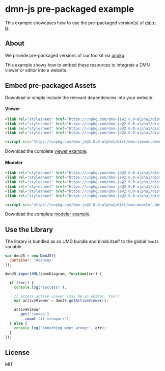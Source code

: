 # dmn-js pre-packaged example

This example showcases how to use the pre-packaged version(s) of [dmn-js](https://github.com/bpmn-io/dmn-js).


## About

We provide pre-packaged versions of our toolkit via [unpkg](https://unpkg.com/dmn-js/dist/).

This example shows how to embed these resources to integrate a DMN viewer or editor
into a website.


## Embed pre-packaged Assets

Download or simply include the relevant dependencies into your website:

#### Viewer

```html
<link rel="stylesheet" href="https://unpkg.com/dmn-js@2.0.0-alpha1/dist/assets/dmn-js-drd.css">
<link rel="stylesheet" href="https://unpkg.com/dmn-js@2.0.0-alpha1/dist/assets/dmn-js-decision-table.css">
<link rel="stylesheet" href="https://unpkg.com/dmn-js@2.0.0-alpha1/dist/assets/dmn-js-literal-expression.css">
<link rel="stylesheet" href="https://unpkg.com/dmn-js@2.0.0-alpha1/dist/assets/dmn-font/css/dmn.css">

<script src="https://unpkg.com/dmn-js@2.0.0-alpha1/dist/dmn-viewer.development.js"></script>
```

Download the complete [viewer example](https://rawgit.com/bpmn-io/dmn-js-examples/master/starter/viewer.html).

#### Modeler

```html
<link rel="stylesheet" href="https://unpkg.com/dmn-js@2.0.0-alpha1/dist/assets/diagram-js.css">
<link rel="stylesheet" href="https://unpkg.com/dmn-js@2.0.0-alpha1/dist/assets/dmn-js-drd.css">
<link rel="stylesheet" href="https://unpkg.com/dmn-js@2.0.0-alpha1/dist/assets/dmn-js-decision-table.css">
<link rel="stylesheet" href="https://unpkg.com/dmn-js@2.0.0-alpha1/dist/assets/dmn-js-decision-table-controls.css">
<link rel="stylesheet" href="https://unpkg.com/dmn-js@2.0.0-alpha1/dist/assets/dmn-js-literal-expression.css">
<link rel="stylesheet" href="https://unpkg.com/dmn-js@2.0.0-alpha1/dist/assets/dmn-font/css/dmn.css">

<script src="https://unpkg.com/dmn-js@2.0.0-alpha1/dist/dmn-modeler.development.js"></script>
```

Download the complete [modeler example](https://rawgit.com/bpmn-io/dmn-js-examples/master/starter/modeler.html).


## Use the Library

The library is bundled as an UMD bundle and binds itself to the global `DmnJS`
variable.

```javascript
var dmnJS = new DmnJS({
  container: '#canvas'
});

dmnJS.importXML(someDiagram, function(err) {

  if (!err) {
    console.log('success!');

    // access active viewer (may be an editor, too!)
    var activeViewer = dmnJS.getActiveViewer();

    activeViewer
      .get('canvas')
        .zoom('fit-viewport');
  } else {
    console.log('something went wrong:', err);
  }
});
```

## License

MIT
